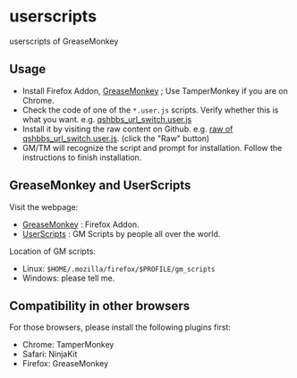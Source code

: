 userscripts
===========

userscripts of GreaseMonkey

Usage
-----

   * Install Firefox Addon, [GreaseMonkey](https://addons.mozilla.org/en-US/firefox/addon/greasemonkey/) ; Use TamperMonkey if you are on Chrome.
   * Check the code of one of the `*.user.js` scripts. 
   Verify whether this is what you want. 
   e.g. [qshbbs_url_switch.user.js](https://github.com/hupili/userscripts/blob/master/qshbbs_url_switch.user.js)
   * Install it by visiting the raw content on Github. 
   e.g. [raw of qshbbs_url_switch.user.js](https://github.com/hupili/userscripts/raw/master/qshbbs_url_switch.user.js). (click the "Raw" button)
   * GM/TM will recognize the script and prompt for installation. Follow the instructions to finish installation.

GreaseMonkey and UserScripts
----------------------------

Visit the webpage:

   * [GreaseMonkey](https://addons.mozilla.org/en-US/firefox/addon/greasemonkey/) 
   : Firefox Addon. 
   * [UserScripts](http://userscripts.org/) 
   : GM Scripts by people all over the world. 

Location of GM scripts:

   * Linux: `$HOME/.mozilla/firefox/$PROFILE/gm_scripts`
   * Windows: please tell me. 

Compatibility in other browsers
-------------------------------

For those browsers, please install the following plugins first:

   * Chrome: TamperMonkey
   * Safari: NinjaKit
   * Firefox: GreaseMonkey
